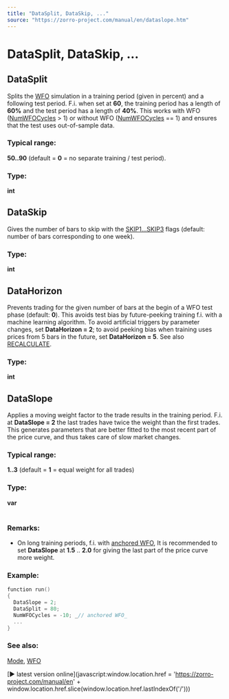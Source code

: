 ```yaml
---
title: "DataSplit, DataSkip, ..."
source: "https://zorro-project.com/manual/en/dataslope.htm"
---
```


# DataSplit, DataSkip, ...

## DataSplit

Splits the [WFO](numwfocycles.md) simulation in a training period (given in percent) and a following test period. F.i. when set at **60**, the training period has a length of **60%** and the test period has a length of **40%**. This works with WFO ([NumWFOCycles](numwfocycles.md) > 1) or without WFO ([NumWFOCycles](numwfocycles.md) == 1) and ensures that the test uses out-of-sample data.

### Typical range:

**50..90** (default = **0** = no separate training / test period).

### Type:

**int**

## DataSkip

Gives the number of bars to skip with the [SKIP1...SKIP3](018_TradeMode.md) flags (default: number of bars corresponding to one week).

### Type:

**int** 

## DataHorizon

Prevents trading for the given number of bars at the begin of a WFO test phase (default: **0**). This avoids test bias by future-peeking training f.i. with a machine learning algorithm. To avoid artificial triggers by parameter changes, set **DataHorizon = 2**; to avoid peeking bias when training uses prices from 5 bars in the future, set **DataHorizon = 5**. See also [RECALCULATE](018_TradeMode.md).

### Type:

**int**

## DataSlope

Applies a moving weight factor to the trade results in the training period. F.i. at **DataSlope = 2** the last trades have twice the weight than the first trades. This generates parameters that are better fitted to the most recent part of the price curve, and thus takes care of slow market changes.

### Typical range:

**1..3** (default = **1** = equal weight for all trades)

### Type:

**var**  
 

### Remarks:

*   On long training periods, f.i. with [anchored WFO](numwfocycles.md), It is recommended to set **DataSlope** at **1.5** .. **2.0** for giving the last part of the price curve more weight.

### Example:

```c
function run()
{
  DataSlope = 2;
  DataSplit = 80;
  NumWFOCycles = -10; _// anchored WFO_
  ...
}
```

### See also:

[Mode](018_TradeMode.md), [WFO](numwfocycles.md)

[► latest version online](javascript:window.location.href = 'https://zorro-project.com/manual/en' + window.location.href.slice\(window.location.href.lastIndexOf\('/'\)\))